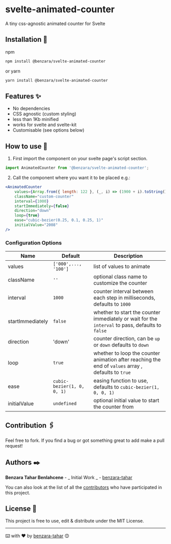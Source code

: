# svelte-animated-counter

A tiny css-agnostic animated counter for Svelte

## Installation 🔧

npm

```sh
npm install @benzara/svelte-animated-counter
```

or yarn

```sh
yarn install @benzara/svelte-animated-counter
```

## Features ✨

- No dependencies
- CSS agnostic (custom styling)
- less than 1Kb minified
- works for svelte and svelte-kit
- Customisable (see options below)

## How to use 🚀

1. First import the component on your svelte page's script section.

```js
import AnimatedCounter from '@benzara/svelte-animated-counter';
```

2. Call the component where you want it to be placed e.g.:

```jsx
<AnimatedCounter
	values={Array.from({ length: 122 }, (_, i) => (1900 + i).toString())}
	className="custom-counter"
	interval={1000}
	startImmediately={false}
	direction="down"
	loop={true}
	ease="cubic-bezier(0.25, 0.1, 0.25, 1)"
	initialValue="2008"
/>
```

### Configuration Options

| Name             | Default                    | Description                                                                                         |
| ---------------- | -------------------------- | --------------------------------------------------------------------------------------------------- |
| values           | `['000',..., '100']`       | list of values to animate                                                                           |
| className        | `''`                       | optional class name to customize the counter                                                        |
| interval         | `1000`                     | counter interval between each step in milliseconds, defaults to `1000`                              |
| startImmediately | `false`                    | whether to start the counter immediately or wait for the `interval` to pass, defaults to `false`    |
| direction        | 'down'                     | counter direction, can be `up` or `down` defaults to `down`                                         |
| loop             | `true`                     | whether to loop the counter animation after reaching the end of `values` array , defaults to `true` |
| ease             | `cubic-bezier(1, 0, 0, 1)` | easing function to use, defaults to `cubic-bezier(1, 0, 0, 1)`                                      |
| initialValue     | `undefined`                | optional initial value to start the counter from                                                    |

## Contribution 🖇️

Feel free to fork. If you find a bug or got something great to add make a pull request!

## Authors ✒️

**Benzara Tahar Benlahcene** - _ Initial Work _ - [benzara-tahar](https://github.com/benzara-tahar)

You can also look at the list of all the [contributors](https://github.com/benzara-tahar/svelte-animated-counter/contributors) who have participated in this project.

## License 📄

This project is free to use, edit & distribute under the MIT License.

---

⌨️ with ❤️ by [benzara-tahar](https://github.com/benzara-tahar) 😊
